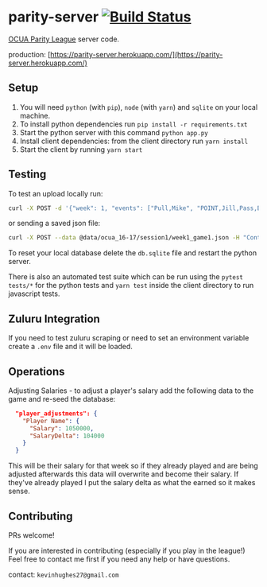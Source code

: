 parity-server [![Build Status](https://travis-ci.org/kevinhughes27/parity-server.svg?branch=master)](https://travis-ci.org/kevinhughes27/parity-server)
=============

[OCUA Parity League](http://www.ocua.ca/Parity-League) server code.

production: [https://parity-server.herokuapp.com/](https://parity-server.herokuapp.com/)


Setup
-----

1. You will need `python` (with `pip`), `node` (with `yarn`) and `sqlite` on your local machine.
2. To install python dependencies run `pip install -r requirements.txt`
3. Start the python server with this command `python app.py`
4. Install client dependencies: from the client directory run `yarn install`
5. Start the client by running `yarn start`

Testing
-------

To test an upload locally run:

```sh
curl -X POST -d '{"week": 1, "events": ["Pull,Mike", "POINT,Jill,Pass,Bob"]}' -H "Content-Type: application/json" http://localhost:5000/upload
```

or sending a saved json file:

```sh
curl -X POST --data @data/ocua_16-17/session1/week1_game1.json -H "Content-Type: application/json" http://localhost:5000/upload
```

To reset your local database delete the `db.sqlite` file and restart the python server.

There is also an automated test suite which can be run using the `pytest tests/*` for the python tests and `yarn test` inside the client directory to run javascript tests.


Zuluru Integration
------------------

If you need to test zuluru scraping or need to set an environment variable create a `.env` file and it will be loaded.


Operations
----------

Adjusting Salaries - to adjust a player's salary add the following data to the game and re-seed the database:

```json
  "player_adjustments": {
    "Player Name": {
      "Salary": 1050000,
      "SalaryDelta": 104000
    }
  }
```

This will be their salary for that week so if they already played and are being adjusted afterwards this data will overwrite and become their salary. If they've already played I put the salary delta as what the earned so it makes sense.

Contributing
------------

PRs welcome!

If you are interested in contributing (especially if you play in the league!) Feel free to contact me first if you need any help or have questions.

contact: `kevinhughes27@gmail.com`
